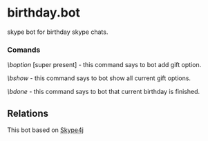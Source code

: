 # birthday.bot
skype bot for birthday skype chats.

### Comands
*\boption* [super present] - this command says to bot add gift option.

*\bshow* - this command says to bot show all current gift options.

*\bdone* - this command says to bot that current birthday is finished.

## Relations
This bot based on [Skype4j](https://github.com/samczsun/Skype4J)
